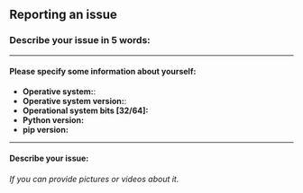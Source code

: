 ## Reporting an issue
### Describe your issue in 5 words:

---

#### Please specify some information about yourself:
* **Operative system:**:
* **Operative system version:**:
* **Operational system bits [32/64]:**
* **Python version:**
* **pip version:**

---

#### Describe your issue:
###### If you can provide pictures or videos about it.
